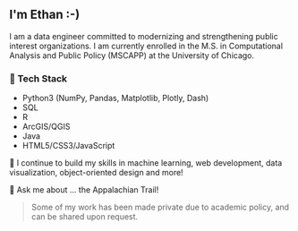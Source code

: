 ## I'm Ethan :-)

I am a data engineer committed to modernizing and strengthening public interest organizations. I am currently enrolled in the M.S. in Computational Analysis and Public Policy (MSCAPP) at the University of Chicago. 

 ### 🤖 Tech Stack
  - Python3 (NumPy, Pandas, Matplotlib, Plotly, Dash)
  - SQL
  - R
  - ArcGIS/QGIS
  - Java
  - HTML5/CSS3/JavaScript

🌱 I continue to build my skills in machine learning, web development, data visualization, object-oriented design and more!

💬 Ask me about ... the Appalachian Trail!

> Some of my work has been made private due to academic policy, and can be shared upon request.

<!--


🔭 My previous projects have been on mapping U.S. electricity grid resilience and renewables adoption, and I am currently working on a machine learning project which helps patients find the best doctor for their needs.


- 👯 I’m looking to collaborate on ...
- 🤔 I’m looking for help with ...

- 📫 How to reach me: ...
- 😄 Pronouns: ...
- ⚡ Fun fact: ...
-->
